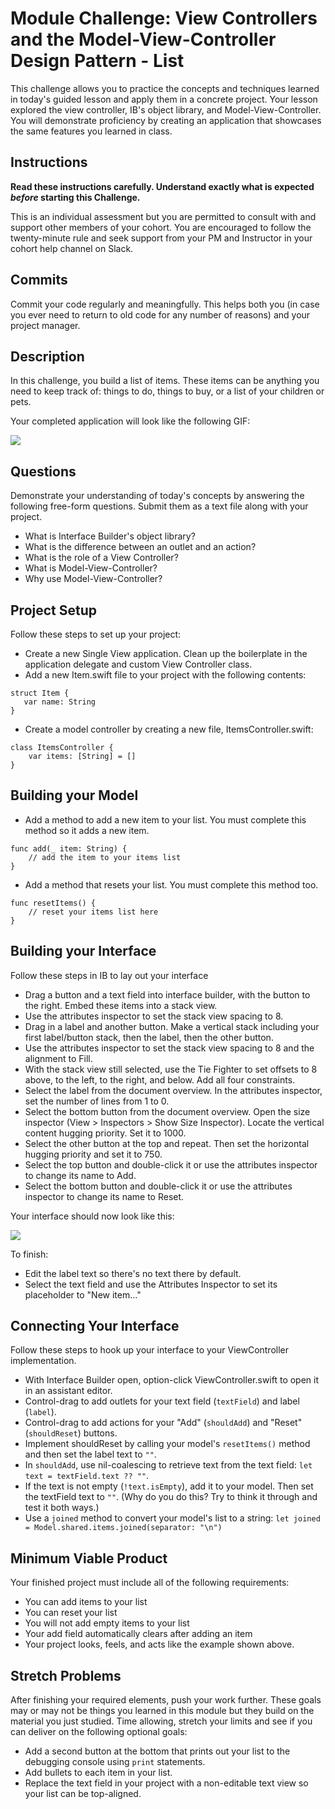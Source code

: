 # Module Challenge: View Controllers and the Model-View-Controller Design Pattern - List

This challenge allows you to practice the concepts and techniques learned in today's guided lesson and apply them in a concrete project. Your lesson explored the view controller, IB's object library, and Model-View-Controller. You will demonstrate proficiency by creating an application that showcases the same features you learned in class.

## Instructions

**Read these instructions carefully. Understand exactly what is expected _before_ starting this Challenge.**

This is an individual assessment but you are permitted to consult with and support other members of your cohort. You are encouraged to follow the twenty-minute rule and seek support from your PM and Instructor in your cohort help channel on Slack. 

## Commits

Commit your code regularly and meaningfully. This helps both you (in case you ever need to return to old code for any number of reasons) and your project manager.

## Description

In this challenge, you build a list of items. These items can be anything you need to keep track of: things to do, things to buy, or a list of your children or pets.

Your completed application will look like the following GIF:

![](Images/Finished.gif)

## Questions

Demonstrate your understanding of today's concepts by answering the following free-form questions. Submit them as a text file along with your project.

* What is Interface Builder's object library?
* What is the difference between an outlet and an action?
* What is the role of a View Controller?
* What is Model-View-Controller?
* Why use Model-View-Controller?


## Project Setup

Follow these steps to set up your project:

- Create a new Single View application. Clean up the boilerplate in the application delegate and custom View Controller class.
- Add a new Item.swift file to your project with the following contents:

```
struct Item {
   var name: String
}
```

- Create a model controller by creating a new file, ItemsController.swift:

```
class ItemsController {
    var items: [String] = []
}
```

## Building your Model

- Add a method to add a new item to your list. You must complete this method so it adds a new item.

```
func add(_ item: String) {
    // add the item to your items list
}
```

- Add a method that resets your list. You must complete this method too.

```
func resetItems() {
    // reset your items list here
} 
```

## Building your Interface

Follow these steps in IB to lay out your interface

- Drag a button and a text field into interface builder, with the button to the right. Embed these items into a stack view. 
- Use the attributes inspector to set the stack view spacing to 8.
- Drag in a label and another button. Make a vertical stack including your first label/button stack, then the label, then the other button.
- Use the attributes inspector to set the stack view spacing to 8 and the alignment to Fill.
- With the stack view still selected, use the Tie Fighter to set offsets to 8 above, to the left, to the right, and below. Add all four constraints.
- Select the label from the document overview. In the attributes inspector, set the number of lines from 1 to 0.
- Select the bottom button from the document overview. Open the size inspector (View > Inspectors > Show Size Inspector). Locate the vertical content hugging priority. Set it to 1000.
- Select the other button at the top and repeat. Then set the horizontal hugging priority and set it to 750.
- Select the top button and double-click it or use the attributes inspector to change its name to Add.
- Select the bottom button and double-click it or use the attributes inspector to change its name to Reset.

Your interface should now look like this:

![](Images/IBPreview.png)

To finish:

- Edit the label text so there's no text there by default.
- Select the text field and use the Attributes Inspector to set its placeholder to "New item..."

## Connecting Your Interface

Follow these steps to hook up your interface to your ViewController implementation.

- With Interface Builder open, option-click ViewController.swift to open it in an assistant editor.
- Control-drag to add outlets for your text field (`textField`) and label (`label`).
- Control-drag to add actions for your "Add" (`shouldAdd`) and "Reset" (`shouldReset`) buttons.
- Implement shouldReset by calling your model's `resetItems()` method and then set the label text to `""`.
- In `shouldAdd`, use nil-coalescing to retrieve text from the text field: `let text = textField.text ?? ""`.
- If the text is not empty (`!text.isEmpty`), add it to your model. Then set the textField text to `""`. (Why do you do this? Try to think it through and test it both ways.)
- Use a `joined` method to convert your model's list to a string: `let joined = Model.shared.items.joined(separator: "\n")`

## Minimum Viable Product

Your finished project must include all of the following requirements:

* You can add items to your list
* You can reset your list
* You will not add empty items to your list
* Your add field automatically clears after adding an item
* Your project looks, feels, and acts like the example shown above.

## Stretch Problems

After finishing your required elements, push your work further. These goals may or may not be things you learned in this module but they build on the material you just studied. Time allowing, stretch your limits and see if you can deliver on the following optional goals:

- Add a second button at the bottom that prints out your list to the debugging console using `print` statements.
- Add bullets to each item in your list.
- Replace the text field in your project with a non-editable text view so your list can be top-aligned.
